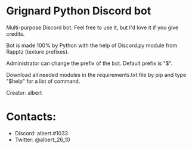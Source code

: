 # Grignard Python Discord bot
Multi-purpose Discord bot. Feel free to use it, but I'd love it if you give credits.

Bot is made 100% by Python with the help of Discord.py module from Rapptz (texture prefixes).

Administrator can change the prefix of the bot. Default prefix is "$".

Download all needed modules in the requirements.txt file by pip and type "$help" for a list of command.

Creator: albert

# Contacts: 
- Discord: albert.#1033
- Twitter: @albert_26_10
